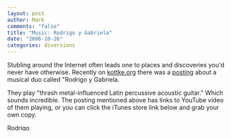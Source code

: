 ```yaml
--- 
layout: post
author: Mark
comments: "false"
title: "Music: Rodrigo y Gabriela"
date: "2006-10-26"
categories: diversions
---
```

Stubling around the Internet often leads one to places and discoveries you'd never have otherwise. Recently on <a href="http://kottke.org" title="Kottke">kottke.org</a> there was a <a href="http://www.kottke.org/06/10/rodrigo-y-gabriela" title="rodrigo-y-gabriela">posting</a> about a musical duo called "Rodrigo y Gabriela.

They play "thrash metal-influenced Latin percussive acoustic guitar." Which sounds incredible. The posting mentioned above has links to YouTube video of them playing, or you can click the iTunes store link below and grab your own copy.

<a href="http://phobos.apple.com/WebObjects/MZStore.woa/wa/viewAlbum?i=197538503&id=197538442&s=143441">
<img height="15" width="61" alt="Rodrigo y Gabriela - Rodrigo y Gabriela" src="http://ax.phobos.apple.com.edgesuite.net/images/badgeitunes61x15dark.gif"></img>
</a>
